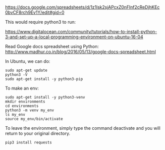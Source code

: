 https://docs.google.com/spreadsheets/d/1z1lsk2sjAPcxZ0nFInf2cReDjhKEc0bvCF8rch9Ev1Y/edit#gid=0

This would require python3 to run:

https://www.digitalocean.com/community/tutorials/how-to-install-python-3-and-set-up-a-local-programming-environment-on-ubuntu-16-04

Read Google docs spreadsheet using Python:
http://www.madhur.co.in/blog/2016/05/13/google-docs-spreadsheet.html



In Ubuntu, we can do:
```
sudo apt-get update
python3 -V
sudo apt-get install -y python3-pip
```
To make an env:
```
sudo apt-get install -y python3-venv
mkdir environments
cd environments
python3 -m venv my_env
ls my_env
source my_env/bin/activate
```
To leave the environment, simply type the command deactivate and you will return to your original directory.
```
pip3 install requests
```
